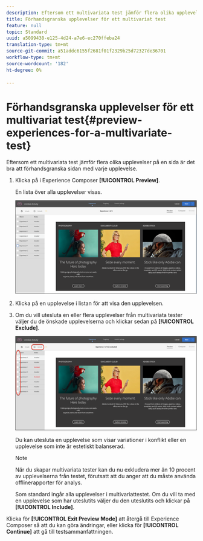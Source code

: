 ```yaml
---
description: Eftersom ett multivariata test jämför flera olika upplevelser på en sida är det bra att förhandsgranska sidan med varje upplevelse.
title: Förhandsgranska upplevelser för ett multivariat test
feature: null
topic: Standard
uuid: a5099438-e125-4d24-a7e6-ec270ffeba24
translation-type: tm+mt
source-git-commit: a51addc6155f2681f01f2329b25d72327de36701
workflow-type: tm+mt
source-wordcount: '182'
ht-degree: 0%

---
```



# Förhandsgranska upplevelser för ett multivariat test{#preview-experiences-for-a-multivariate-test}

Eftersom ett multivariata test jämför flera olika upplevelser på en sida är det bra att förhandsgranska sidan med varje upplevelse.

1. Klicka på i Experience Composer **[!UICONTROL Preview]**.

   En lista över alla upplevelser visas.

   ![](assets/preview.png)

1. Klicka på en upplevelse i listan för att visa den upplevelsen.

1. Om du vill utesluta en eller flera upplevelser från multivariata tester väljer du de önskade upplevelserna och klickar sedan på **[!UICONTROL Exclude]**.

   ![Exkludera upplevelser](/help/c-activities/c-multivariate-testing/t-create-multivariate-test/assets/preview-mvt-exclude.png)

   Du kan utesluta en upplevelse som visar variationer i konflikt eller en upplevelse som inte är estetiskt balanserad.

   >[!NOTE]
   >
   >När du skapar multivariata tester kan du nu exkludera mer än 10 procent av upplevelserna från testet, förutsatt att du anger att du måste använda offlinerapporter för analys.

   Som standard ingår alla upplevelser i multivariattestet. Om du vill ta med en upplevelse som har uteslutits väljer du den uteslutits och klickar på **[!UICONTROL Include]**.

Klicka för **[!UICONTROL Exit Preview Mode]** att återgå till Experience Composer så att du kan göra ändringar, eller klicka för **[!UICONTROL Continue]** att gå till testsammanfattningen.


